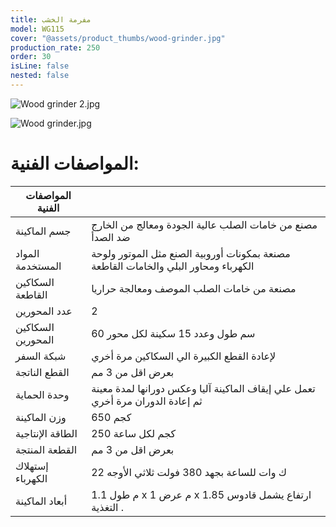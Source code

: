```yaml
---
title: مفرمة الخشب
model: WG115
cover: "@assets/product_thumbs/wood-grinder.jpg"
production_rate: 250
order: 30
isLine: false
nested: false
---
```


<div class="flex flex-col md:flex-row items-center justify-center">

![Wood grinder 2.jpg](@assets/article_images/wood-grinder/wood-grinder-2.jpg)

![Wood grinder.jpg](@assets/article_images/wood-grinder/wood-grinder.jpg)

</div>

# المواصفات الفنية:

| المواصفات الفنية  |                                                                                      |
| ----------------- | ------------------------------------------------------------------------------------ |
| جسم الماكينة      | مصنع من خامات الصلب عالية الجودة ومعالج من الخارج ضد الصدأ                           |
| المواد المستخدمة  | مصنعة بمكونات أوروبية الصنع مثل الموتور ولوحة الكهرباء ومحاور البلي والخامات القاطعة |
| السكاكين القاطعة  | مصنعة من خامات الصلب الموصف ومعالجة حراريا                                           |
| عدد المحورين      | 2                                                                                    |
| السكاكين المحورين | 60 سم طول وعدد 15 سكينة لكل محور                                                     |
| شبكة السفر        | لإعادة القطع الكبيرة الي السكاكين مرة أخري                                           |
| القطع الناتجة     | بعرض اقل من 3 مم                                                                     |
| وحدة الحماية      | تعمل علي إيقاف الماكينة آليا وعكس دورانها لمدة معينة ثم إعادة الدوران مرة أخري       |
| وزن الماكينة      | 650 كجم                                                                              |
| الطاقة الإنتاجية  | 250 كجم لكل ساعة                                                                     |
| القطعة المنتجة    | بعرض اقل من 3 مم                                                                     |
| إستهلاك الكهرباء  | 22 ك وات للساعة بجهد 380 فولت ثلاثي الأوجه                                           |
| أبعاد الماكينة    | 1.1 م طول x 1 م عرض x 1.85 ارتفاع يشمل قادوس التغذية .                               |
